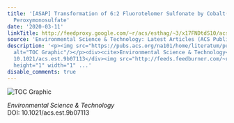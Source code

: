 ```yaml
---
title: '[ASAP] Transformation of 6:2 Fluorotelomer Sulfonate by Cobalt(II)-Activated
  Peroxymonosulfate'
date: '2020-03-11'
linkTitle: http://feedproxy.google.com/~r/acs/esthag/~3/x17FNDtdS10/acs.est.9b07113
source: 'Environmental Science & Technology: Latest Articles (ACS Publications)'
description: '<p><img src="https://pubs.acs.org/na101/home/literatum/publisher/achs/journals/content/esthag/0/esthag.ahead-of-print/acs.est.9b07113/20200310/images/medium/es9b07113_0006.gif"
  alt="TOC Graphic"/></p><div><cite>Environmental Science & Technology</cite></div><div>DOI:
  10.1021/acs.est.9b07113</div><img src="http://feeds.feedburner.com/~r/acs/esthag/~4/x17FNDtdS10"
  height="1" width="1" ...'
disable_comments: true
---
```

<p><img src="https://pubs.acs.org/na101/home/literatum/publisher/achs/journals/content/esthag/0/esthag.ahead-of-print/acs.est.9b07113/20200310/images/medium/es9b07113_0006.gif" alt="TOC Graphic"/></p><div><cite>Environmental Science & Technology</cite></div><div>DOI: 10.1021/acs.est.9b07113</div><img src="http://feeds.feedburner.com/~r/acs/esthag/~4/x17FNDtdS10" height="1" width="1" ...